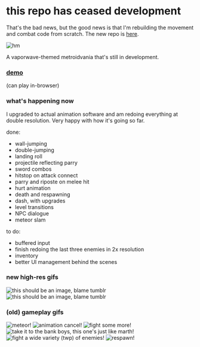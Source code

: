 # this repo has ceased development
That's the bad news, but the good news is that I'm rebuilding the movement and combat code from scratch. The new repo is [here](https://github.com/adriangarza/vapor-404).

![hm](https://78.media.tumblr.com/d4a0dfe82d85a98177511c27394519ce/tumblr_p3tdq95XuP1x1v7ffo1_500.gif)

A vaporwave-themed metroidvania that's still in development. 

### [demo](https://adriangarza.github.io/valentine-404)
(can play in-browser)

### what's happening now
I upgraded to actual animation software and am redoing everything at double resolution. Very happy with how it's going so far.

done:
- wall-jumping
- double-jumping
- landing roll
- projectile reflecting parry
- sword combos
- hitstop on attack connect
- parry and riposte on melee hit
- hurt animation
- death and respawning
- dash, with upgrades
- level transitions
- NPC dialogue
- meteor slam

to do:
- buffered input
- finish redoing the last three enemies in 2x resolution
- inventory
- better UI management behind the scenes

### new high-res gifs
![this should be an image, blame tumblr](https://78.media.tumblr.com/17b1242c1346d9fb78c3d4c914c43358/tumblr_p3hsf8ZmU31x1v7ffo1_400.gif)
![this should be an image, blame tumblr](https://78.media.tumblr.com/0fbc03dfc2fe0b68ed2a8baa0cf5e3b7/tumblr_p3ice770Uc1x1v7ffo1_400.gif)

### (old) gameplay gifs
![meteor!](https://78.media.tumblr.com/aed16343395288a6f77675e818d5dc05/tumblr_p31c85WRgP1x1v7ffo1_400.gif)
![animation cancel!](https://78.media.tumblr.com/485fb20f6c272ae64cc0a9502b275975/tumblr_p22ndamOgi1tk26l4o1_400.gif)
![fight some more!](https://68.media.tumblr.com/6fc81e64f40611ba75ed299ec21504e1/tumblr_outf25Irw91tk26l4o1_400.gif)
![take it to the bank boys, this one's just like marth!](https://68.media.tumblr.com/2072af438e8d20659056adf4f6c70a56/tumblr_ouyviaopEb1tk26l4o1_400.gif)
![fight a wide variety (twp) of enemies!](https://78.media.tumblr.com/1175772b1a454e26d75f687d94088a49/tumblr_p1m1k4oGas1tk26l4o1_r1_400.gif)
![respawn!](https://78.media.tumblr.com/6f62a3cc26e32c56124d95b2d7bccbe1/tumblr_p1ndmf4W0j1tk26l4o1_r1_400.gif)
